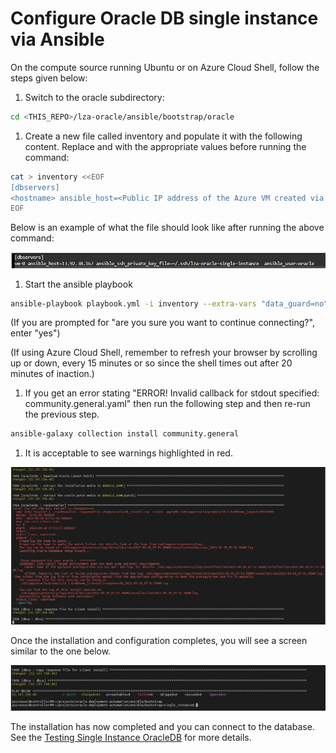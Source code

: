 # Configure Oracle DB single instance via Ansible

On the compute source running Ubuntu or on Azure Cloud Shell, follow the steps given below:

1. Switch to the oracle subdirectory:

```bash
cd <THIS_REPO>/lza-oracle/ansible/bootstrap/oracle
```

1. Create a new file called inventory and populate it with the following content. Replace <hostname> and <Public IP address of the Azure VM created via terraform> with the appropriate values before running the command:

```bash
cat > inventory <<EOF
[dbservers]
<hostname> ansible_host=<Public IP address of the Azure VM created via terraform>  ansible_ssh_private_key_file=~/.ssh/lza-oracle-single-instance  ansible_user=oracle
EOF
```

Below is an example of what the file should look like after running the above command:

 ![Inventory file Single instance](media/inventory.jpg)

1. Start the ansible playbook

```bash
ansible-playbook playbook.yml -i inventory --extra-vars "data_guard=no"
```

(If you are prompted for "are you sure you want to continue connecting?", enter "yes")

(If using Azure Cloud Shell, remember to refresh your browser by scrolling up or down, every 15 minutes or so since the shell times out after 20 minutes of inaction.)

1. If you get an error stating "ERROR! Invalid callback for stdout specified: community.general.yaml" then run the following step and then re-run the previous step.

```bash
ansible-galaxy collection install community.general
```

1. It is acceptable to see warnings highlighted in red.

![Warnings single instance](media/warnings.jpg)

Once the installation and configuration completes, you will see a screen similar to the one below.

![Complete single instance](media/complete.jpg)

The installation has now completed and you can connect to the database. See the [Testing Single Instance OracleDB](TEST-SI.md) for more details.

